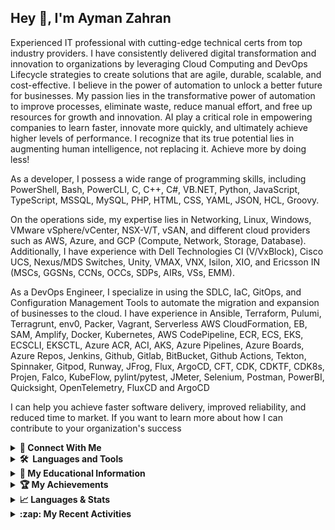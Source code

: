 ## Hey 👋, I'm Ayman Zahran

Experienced IT professional with cutting-edge technical certs from top industry providers. I have consistently delivered digital transformation and innovation to organizations by leveraging Cloud Computing and DevOps Lifecycle strategies to create solutions that are agile, durable, scalable, and cost-effective. I believe in the power of automation to unlock a better future for businesses. My passion lies in the transformative power of automation to improve processes, eliminate waste, reduce manual effort, and free up resources for growth and innovation. AI play a critical role in empowering companies to learn faster, innovate more quickly, and ultimately achieve higher levels of performance. I recognize that its true potential lies in augmenting human intelligence, not replacing it. Achieve more by doing less!

As a developer, I possess a wide range of programming skills, including PowerShell, Bash, PowerCLI, C, C++, C#, VB.NET, Python, JavaScript, TypeScript, MSSQL, MySQL, PHP, HTML, CSS, YAML, JSON, HCL, Groovy.

On the operations side, my expertise lies in Networking, Linux, Windows, VMware vSphere/vCenter, NSX-V/T, vSAN, and different cloud providers such as AWS, Azure, and GCP (Compute, Network, Storage, Database). Additionally, I have experience with Dell Technologies CI (V/VxBlock), Cisco UCS, Nexus/MDS Switches, Unity, VMAX, VNX, Isilon, XIO, and Ericsson IN (MSCs, GGSNs, CCNs, OCCs, SDPs, AIRs, VSs, EMM).

As a DevOps Engineer, I specialize in using the SDLC, IaC, GitOps, and Configuration Management Tools to automate the migration and expansion of businesses to the cloud. I have experience in Ansible, Terraform, Pulumi, Terragrunt, env0, Packer, Vagrant, Serverless AWS CloudFormation, EB, SAM, Amplify, Docker, Kubernetes, AWS CodePipeline, ECR, ECS, EKS, ECSCLI, EKSCTL, Azure ACR, ACI, AKS, Azure Pipelines, Azure Boards, Azure Repos, Jenkins, Github, Gitlab, BitBucket, Github Actions, Tekton, Spinnaker, Gitpod, Runway, JFrog, Flux, ArgoCD, CFT, CDK, CDKTF, CDK8s, Projen, Falco, KubeFlow, pylint/pytest, JMeter, Selenium, Postman, PowerBI, Quicksight, OpenTelemetry, FluxCD and ArgoCD

I can help you achieve faster software delivery, improved reliability, and reduced time to market. If you want to learn more about how I can contribute to your organization's success

<details>
<summary><strong>🔗 Connect With Me</strong> </summary>
<br>
<a href="https://twitter.com/ay_zahran" target="_blank"> <img src="https://firebasestorage.googleapis.com/v0/b/clientfiles-6342a.appspot.com/o/ayman_zahran-github-readme%2Ficons8-twitter-96.png?alt=media&token=3b6057fe-2020-4c0a-9c21-043c4bb194f1" alt="twitter" width="40" height="40"/> </a>
<a href="https://www.linkedin.com/in/ay-zahran/" target="_blank"> <img src="https://firebasestorage.googleapis.com/v0/b/clientfiles-6342a.appspot.com/o/ayman_zahran-github-readme%2Ficons8-linkedin-circled-96.png?alt=media&token=63d1077c-b66b-41f2-bfcf-7cc0f89ec346" alt="twitter" width="40" height="40"/> </a>
<a href="https://www.youtube.com/channel/UCOl_CzFgyf1io3RZpttqE8A" target="_blank"> <img src="https://firebasestorage.googleapis.com/v0/b/clientfiles-6342a.appspot.com/o/ayman_zahran-github-readme%2Ficons8-youtube-96.png?alt=media&token=38c9644f-2ff6-4b86-94de-5ab7de629eec" alt="twitter" width="40" height="40"/> </a>
<a href="https://www.credly.com/users/ayman-hatem-zahran/badges" target="_blank"> <img src="https://firebasestorage.googleapis.com/v0/b/clientfiles-6342a.appspot.com/o/ayman_zahran-github-readme%2Fcredly.png?alt=media&token=40a8cc95-98ae-408c-9a12-6b65d07c2bdb" alt="twitter" width="40" height="40"/> </a>
<a href="https://www.aymanzahran.com/" target="_blank"> <img src="https://firebasestorage.googleapis.com/v0/b/clientfiles-6342a.appspot.com/o/ayman_zahran-github-readme%2Ficons8-internet-96.png?alt=media&token=7262e117-0e9d-4487-9b01-cfd2f8997b68" alt="website" width="40" height="40"/> </a>

</details>

<details>
  <summary><strong>🛠️&nbsp;&nbsp;Languages&nbsp;and&nbsp;Tools</strong></summary>
  <br/>
<p align="left"> <a href="https://aws.amazon.com" target="_blank"> <img src="https://raw.githubusercontent.com/devicons/devicon/master/icons/amazonwebservices/amazonwebservices-original-wordmark.svg" alt="aws" width="40" height="40"/> </a> <a href="https://www.gnu.org/software/bash/" target="_blank"> <img src="https://www.vectorlogo.zone/logos/gnu_bash/gnu_bash-icon.svg" alt="bash" width="40" height="40"/> </a> <a href="https://www.cprogramming.com/" target="_blank"> <img src="https://raw.githubusercontent.com/devicons/devicon/master/icons/c/c-original.svg" alt="c" width="40" height="40"/> </a> <a href="https://www.w3schools.com/cpp/" target="_blank"> <img src="https://raw.githubusercontent.com/devicons/devicon/master/icons/cplusplus/cplusplus-original.svg" alt="cplusplus" width="40" height="40"/> </a> <a href="https://www.w3schools.com/css/" target="_blank"> <img src="https://raw.githubusercontent.com/devicons/devicon/master/icons/css3/css3-original-wordmark.svg" alt="css3" width="40" height="40"/> </a><a href="https://cloud.google.com" target="_blank"> <img src="https://www.vectorlogo.zone/logos/google_cloud/google_cloud-icon.svg" alt="gcp" width="40" height="40"/> </a><a href="https://git-scm.com/" target="_blank"> <img src="https://www.vectorlogo.zone/logos/git-scm/git-scm-icon.svg" alt="git" width="40" height="40"/> </a><a href="https://heroku.com" target="_blank"> <img src="https://www.vectorlogo.zone/logos/heroku/heroku-icon.svg" alt="heroku" width="40" height="40"/> </a> <a href="https://www.w3.org/html/" target="_blank"> <img src="https://raw.githubusercontent.com/devicons/devicon/master/icons/html5/html5-original-wordmark.svg" alt="html5" width="40" height="40"/> </a><a href="https://developer.mozilla.org/en-US/docs/Web/JavaScript" target="_blank"> <img src="https://raw.githubusercontent.com/devicons/devicon/master/icons/javascript/javascript-original.svg" alt="javascript" width="40" height="40"/> </a> <a href="https://www.microsoft.com/en-us/sql-server" target="_blank"> <img src="https://www.svgrepo.com/show/303229/microsoft-sql-server-logo.svg" alt="mssql" width="40" height="40"/> </a> <a href="https://www.mysql.com/" target="_blank"> <img src="https://raw.githubusercontent.com/devicons/devicon/master/icons/mysql/mysql-original-wordmark.svg" alt="mysql" width="40" height="40"/> </a> <a href="https://www.php.net" target="_blank"> <img src="https://raw.githubusercontent.com/devicons/devicon/master/icons/php/php-original.svg" alt="php" width="40" height="40"/> </a><a href="https://www.python.org" target="_blank"> <img src="https://raw.githubusercontent.com/devicons/devicon/master/icons/python/python-original.svg" alt="python" width="40" height="40"/> </a> <a href="https://www.typescriptlang.org/" target="_blank"> <img src="https://raw.githubusercontent.com/devicons/devicon/master/icons/typescript/typescript-original.svg" alt="typescript" width="40" height="40"/> </a>
<a href="" target="_blank"> <img src="https://firebasestorage.googleapis.com/v0/b/clientfiles-6342a.appspot.com/o/ayman_zahran-github-readme%2Ficons8-c-sharp-logo-96.png?alt=media&token=873a735b-b74d-4dea-baaa-c90164867cb9" alt="c#" width="40" height="40"/> </a>
<a href="" target="_blank"> <img src="https://firebasestorage.googleapis.com/v0/b/clientfiles-6342a.appspot.com/o/ayman_zahran-github-readme%2Ficons8-json-96.png?alt=media&token=d5119a49-7ff4-47e3-a75e-56bc246ddd55" alt="json" width="40" height="40"/> </a>
<a href="" target="_blank"> <img src="https://firebasestorage.googleapis.com/v0/b/clientfiles-6342a.appspot.com/o/ayman_zahran-github-readme%2Ficons8-powershell-96.png?alt=media&token=f09d168a-9cf4-4644-b08c-814fea9c546f" alt="powershell" width="40" height="40"/> </a>
<a href="" target="_blank"> <img src="https://firebasestorage.googleapis.com/v0/b/clientfiles-6342a.appspot.com/o/ayman_zahran-github-readme%2Fgroovy.png?alt=media&token=e2218316-d310-42ef-bbd6-94c1246dce9e" alt="groovy" width="40" height="40"/> </a>
<a href="" target="_blank"> <img src="https://firebasestorage.googleapis.com/v0/b/clientfiles-6342a.appspot.com/o/ayman_zahran-github-readme%2Ficons8-vb-100.png?alt=media&token=ef6f6da8-3b08-42d0-acdf-145251c5fac9" alt="vb.net" width="40" height="40"/> </a><a href="" target="_blank"> <img src="https://firebasestorage.googleapis.com/v0/b/clientfiles-6342a.appspot.com/o/ayman_zahran-github-readme%2Fyml.png?alt=media&token=92406b8d-18b2-404a-b3db-f8493bcbe6a0" alt="yaml" width="40" height="40"/> </a>
 </p>

</details>

<details>
<summary><strong>🏫 My Educational Information</strong></summary>
<br>
<strong>Cairo University</strong>
<p>Bachelor's Degree (2012 - 2018)</p>
<br>
<strong>Ministry of Communications and Information Technology (MCIT)</strong>
<p>AWS Practical Data Scientist Academy (2021 - 2022)</p>
<br>
<strong>National Telecommunication Institute (NTI)</strong>
<p>Datacenter Infrastructure Virtualization (2020 - 2020)</p>
<br>
<strong>Sakkara Language School</strong>
<p>IGCSE (2009 - 2011)</p>
<br>
<strong>Sakkara Language School</strong>
<p>Primary And Preparatory (1999 - 2008)</p>
<br>
</details>

<details>
  <summary><strong>🏆 My Achievements</strong></summary>
  <br>
     <strong>Microsoft Certified: Security, Compliance, and Identity Fundamentals</strong>
     <p>Microsoft (Oct 2022)</p>
     <p>
     <a href="https://www.credly.com/badges/6fafbf4b-6f12-4647-b4f5-bdb0ce6e55ca/linked_in_profile" target="_blank">See Credential</a>
     </p>
     <br>
     <strong>AWS Partner: SAP on AWS (Business)</strong>
     <p>Amazon Web Services - AWS (Sep 2022)</p>
     <p>
          <a href="https://www.credly.com/badges/57dae922-8f32-46fd-adb5-9068710f90d3/linked_in_profile" target="_blank">See Credential</a>
     </p>
     <br>
     <strong>AWS Partner: Accreditation (Business)</strong>
     <p>Amazon Web Services -AWS (Aug 2022)</p>
          <p>
          <a href="https://www.credly.com/badges/fd5445b9-379a-4887-b960-c2224f7d4494/linked_in_profile" target="_blank">See Credential</a>
     </p>
     <br>
     <strong>AWS Partner: Cloud Economics Accreditation</strong>
     <p>Amazon Web Services - AWS (Aug 2022)</p>
          <p>
          <a href="https://www.credly.com/badges/86aa4958-9549-43b8-8abe-8f9e85a9852b/linked_in_profile" target="_blank">See Credential</a>
     </p>
     <br>
     <strong>AWS Partner: SAP on AWS (Technical)</strong>
     <p>Amazon Web Services - AWS (Aug 2022)</p>
          <p>
          <a href="https://www.credly.com/badges/f21bf0ff-ac31-4aa1-886f-11a9ca992e91/linked_in_profile" target="_blank">See Credential</a>
     </p>
     <br>
     <strong>AWS Partner: Sales Accreditation (Business)</strong>
     <p>Amazon Web Services - AWS (Aug 2022)</p>
          <p>
          <a href="https://www.credly.com/badges/bfdf0a9a-0494-441a-a4a5-ca14380b42b4/linked_in_profile" target="_blank">See Credential</a>
     </p>
     <br>
     <strong>Rackspace MultiCloud Practitioner</strong>
     <p>Rackspace Technology (Aug 2022)</p>
          <p>
          <a href="https://www.credly.com/badges/4a0e9e15-c0a2-4564-b511-71ca945af1c7/linked_in_profile" target="_blank">See Credential</a>
     </p>
     <br>
     <strong>Triplebyte Certified</strong>
     <p>Triplebyte (Aug 2022)</p>
          <p>
          <a href="https://triplebyte.com/tb/ayman-zahran-c8tutje/certificate" target="_blank">See Credential</a>
     </p>
     <br>
     <strong>Microsoft Certified: Azure AI Fundamentals</strong>
     <p>Microsoft (Jul 2022)</p>
          <p>
          <a href="https://www.credly.com/badges/9cebbec7-2ccb-4f9b-bff5-a1e0776db56b?source=linked_in_profile" target="_blank">See Credential</a>
     </p>
     <br>
     <strong>Microsoft Certified: Azure Data Fundamentals</strong>
     <p>Microsoft (Jul 2022)</p>
          <p>
          <a href="https://www.credly.com/badges/072e579b-6cb4-4271-91df-c0e34a407369?source=linked_in_profile" target="_blank">See Credential</a>
     </p>
     <br>
     <strong>Migration Ambassador Foundations (Business)</strong>
     <p>Amazon Web Services - AWS (Jul 2022)</p>
          <p>
          <a href="https://www.credly.com/badges/250397f9-bb64-40d7-b4cf-5460ba9265d9/linked_in_profile" target="_blank">See Credential</a>
     </p>
     <br>
     <strong>AWS Learning: Object Storage</strong>
     <p>Amazon Web Services - AWS (Jul 2022)</p>
          <p>
          <a href="https://www.credly.com/badges/192216c8-a961-42d5-851b-734961fdc5d1?source=linked_in_profile" target="_blank">See Credential</a>
     </p>
     <br>
     <strong>Deep Learning</strong>
     <p>IBM (Jun 2022)</p>
          <p>
          <a href="https://www.credly.com/badges/d6766371-ae07-4295-9d2e-c942eef5075c?source=linked_in_profile" target="_blank">See Credential</a>
     </p>
     <br>
     <strong>Deep Learning using TensorFlow</strong>
     <p>IBM (Jun 2022)</p>
          <p>
          <a href="https://www.credly.com/badges/4b27ac77-749c-4a62-b524-3437bf9cbc1a?source=linked_in_profile" target="_blank">See Credential</a>
     </p>
     <br>
     <strong>Accelerated Deep Learning with GPU</strong>
     <p>IBM (Feb 2022)</p>
          <p>
          <a href="https://www.credly.com/badges/282df5b2-5a24-4a72-8712-b470d3b0ed02?source=linked_in_profile" target="_blank">See Credential</a>
     </p>
     <br>
     <strong>Applied Data Science with Python - Level 2</strong>
     <p>IBM (Feb 2022)</p>
          <p>
          <a href="https://www.credly.com/badges/552a5545-b786-4314-aeaf-961e4ceaaa21?source=linked_in_profile" target="_blank">See Credential</a>
     </p>
     <br>
     <strong>Data Analysis Using Python</strong>
     <p>IBM (Feb 2022)</p>
          <p>
          <a href="https://www.credly.com/badges/b5744dda-2b2d-41ad-a31f-15b17650fa70?source=linked_in_profile" target="_blank">See Credential</a>
     </p>
     <br>
     <strong>Data Science Foundations - Level 1</strong>
     <p>IBM (Feb 2022)</p>
          <p>
          <a href="https://www.credly.com/badges/cc3c5f81-d5ce-4719-8ba1-fbc2b2c1d467?source=linked_in_profile" target="_blank">See Credential</a>
     </p>
     <br>
     <strong>Data Science Foundations - Level 2 (V2)</strong>
     <p>IBM (Feb 2022)</p>
          <p>
          <a href="https://www.credly.com/badges/0d655640-aece-4245-960e-902d6532e89e?source=linked_in_profile" target="_blank">See Credential</a>
     </p>
     <br>
     <strong>Data Science Methodologies</strong>
     <p>IBM (Feb 2022)</p>
          <p>
          <a href="https://www.credly.com/badges/61d848aa-87a4-44a1-81ef-00d69c65ffd7?source=linked_in_profile" target="_blank">See Credential</a>
     </p>
     <br>
     <strong>Data Science Tools</strong>
     <p>IBM (Feb 2022)</p>
          <p>
          <a href="https://www.credly.com/badges/301f9c69-b72e-478c-9a44-9210b0aa9c15?source=linked_in_profile" target="_blank">See Credential</a>
     </p>
     <br>
     <strong>Data Visualization Using Python</strong>
     <p>IBM (Feb 2022)</p>
          <p>
          <a href="https://www.credly.com/badges/804afa68-aad6-4abd-98ca-9ee38ed301dd?source=linked_in_profile" target="_blank">See Credential</a>
     </p>
     <br>
     <strong>Deep Learning Essentials</strong>
     <p>IBM (Feb 2022)</p>
          <p>
          <a href="https://www.credly.com/badges/4b0d73d6-399f-4651-8114-535ca0ebc7e1?source=linked_in_profile" target="_blank">See Credential</a>
     </p>
     <br>
     <strong>Python for Data Science</strong>
     <p>IBM (Feb 2022)</p>
          <p>
          <a href="https://www.credly.com/badges/a44eac06-f316-4ce2-80c2-1c5e91c1631b?source=linked_in_profile" target="_blank">See Credential</a>
     </p>
     <br>
     <strong>Containers & Kubernetes Essentials</strong>
     <p>IBM (Jul 2021)</p>
          <p>
          <a href="https://www.credly.com/badges/094f9365-cf17-49b0-8f3f-e6e6671fb666?source=linked_in_profile" target="_blank">See Credential</a>
     </p>
     <br>
     <strong>Docker Essentials: A Developer Introduction</strong>
     <p>IBM (Jul 2021)</p>
          <p>
          <a href="https://www.credly.com/badges/37e79f8b-37dc-4a79-a3eb-2a520abad366?source=linked_in_profile" target="_blank">See Credential</a>
     </p>
     <br>
     <strong>IBM Cloud Essentials</strong>
     <p>IBM (Jul 2021)</p>
          <p>
          <a href="https://www.credly.com/badges/88c6f68f-a094-4dee-967b-6bbf68bb4d55?source=linked_in_profile" target="_blank">See Credential</a>
     </p>
     <br>
     <strong>VMware Certified Professional - Data Center Virtualization 2021</strong>
     <p>VMware (Jun 2021)</p>
     <p>
          <a href="https://www.credly.com/badges/09285077-628c-403a-be72-a0d5e7c93c4f?source=linked_in_profile" target="_blank">See Credential</a>
     </p>
     <br>
     <strong>VMware Certified Professional - Network Virtualization 2021</strong>
     <p>VMware (Jun 2021)</p>
     <p>
          <a href="https://www.credly.com/badges/112c69a3-3679-48e0-9d13-ae93e6efde6c?source=linked_in_profile" target="_blank">See Credential</a>
     </p>
     <br>
     <strong>VMware Certified Associate - Digital Business Transformation 2020</strong>
     <p>VMware (Jun 2020)</p>
     <p>
          <a href="https://www.youracclaim.com/badges/1611d444-7c38-40e0-8f6f-dd319f1b0f96/linked_in_profile" target="_blank">See Credential</a>
     </p>
     <br>
     <strong>Double VCP – Data Center Virtualization & Network Virtualization</strong>
     <p>VMware (May 2020)</p>
     <p>
          <a href="https://www.youracclaim.com/badges/51f771f4-142f-484a-b9e6-7c62b7d6bcba/linked_in_profile" target="_blank">See Credential</a>
     </p>
     <br>
     <strong>VMware Certified Professional - Data Center Virtualization 2020</strong>
     <p>VMware (May 2020)</p>
     <p>
          <a href="https://www.youracclaim.com/badges/f79a5701-fae9-4e31-9d05-1ee02f4d2ef3/linked_in_profile" target="_blank">See Credential</a>
     </p>
     <br>
     <strong>VMware Certified Professional - Network Virtualization 2020</strong>
     <p>VMware (May 2020)</p>
     <p>
          <a href="https://www.youracclaim.com/badges/83397603-5f85-4ac5-9fba-b4daa5844b11/linked_in_profile" target="_blank">See Credential</a>
     </p>
     <br>
     <strong>VMware vSphere 6.7 Foundations</strong>
     <p>VMware (May 2020)</p>
     <p>
          <a href="https://www.youracclaim.com/badges/14c35855-169d-4fc3-93c4-28fb3a3d01f1/linked_in_profile" target="_blank">See Credential</a>
     </p>
     <br>
     <strong>Associate - Information Storage and Management Version 4.0</strong>
     <p>Dell Technologies (Jun 2020)</p>
     <p>
          <a href="https://www.youracclaim.com/badges/7c2cb151-ac18-4f00-987d-326c29ea4a72/linked_in_profile" target="_blank">See Credential</a>
     </p>
     <br>
     <strong>Microsoft Certified: Azure Fundamentals</strong>
     <p>Microsoft (Jun 2020)</p>
     <p>
          <a href="https://www.youracclaim.com/badges/447ee9ba-e2f8-49c7-863c-930c1849733b/linked_in_profile" target="_blank">See Credential</a>
     </p>
     <br>
     <strong>Data Center Virtualization Track</strong>
     <p>National Telecommunication Institute - NTI (May 2020)</p>
     <br>
     <strong>AWS Certified Solutions Architect – Associate</strong>
     <p>Amazon Web Services - AWS (Jan 2021)</p>
     <p>
          <a href="https://www.credly.com/badges/b5493e8d-6f34-4cc2-a26a-016bfc19a4ac/linked_in_profile" target="_blank">See Credential</a>
     </p>
     <br>
     <strong>AWS Certified Machine Learning – Specialty</strong>
     <p>Amazon Web Services - AWS (Jun 2022)</p>
     <p>
          <a href="https://www.credly.com/badges/61e30af3-8acb-4dfe-abec-5135ac0ece09?source=linked_in_profile" target="_blank">See Credential</a>
     </p>
     <br>
     <strong>AWS Certified Database – Specialty</strong>
     <p>Amazon Web Services - AWS (May 2022)</p>
     <p>
          <a href="https://www.credly.com/badges/c793403a-c84e-4e17-8cf9-dd180f8c57be?source=linked_in_profile" target="_blank">See Credential</a>
     </p>
     <br>
     <strong>AWS Certified Security – Specialty</strong>
     <p>Amazon Web Services - AWS (May 2022)</p>
     <p>
          <a href="https://www.credly.com/badges/37f3a80b-41a2-4b57-9ae2-1b83afcfc75e?source=linked_in_profile" target="_blank">See Credential</a>
     </p>
     <br>
     <strong>AWS Certified Solutions Architect – Professional</strong>
     <p>Amazon Web Services - AWS (Apr 2022)</p>
     <p>
          <a href="https://www.credly.com/badges/4af92102-e921-4a68-b9c2-fd20ab7aa501?source=linked_in_profile" target="_blank">See Credential</a>
     </p>
     <br>
     <strong>AWS Certified SysOps Administrator – Associate</strong>
     <p>Amazon Web Services - AWS (Apr 2022)</p>
     <p>
          <a href="https://www.credly.com/badges/881aea17-412a-41d3-b00c-ca4595f0b347?source=linked_in_profile" target="_blank">See Credential</a>
     </p>
     <br>
     <strong>AWS Certified Data Analytics – Specialty</strong>
     <p>Amazon Web Services - AWS (Mar 2022)</p>
     <p>
          <a href="https://www.credly.com/badges/b53a84f1-609b-49f3-bcdc-2e6e2ce1bc65?source=linked_in_profile" target="_blank">See Credential</a>
     </p>
     <br>
     <strong>AWS Certified Cloud Practitioner</strong>
     <p>Amazon Web Services - AWS (Jan 2022)</p>
     <p>
          <a href="https://www.credly.com/badges/c6d27951-fc72-4b3c-919e-6daaa50f6a78?source=linked_in_profile" target="_blank">See Credential</a>
     </p>
     <br>
     <strong>AWS Certified DevOps Engineer – Professional</strong>
     <p>Amazon Web Services - AWS (Jan 2022)</p>
     <p>
          <a href="https://www.credly.com/badges/48b6c7b1-5f4c-4eac-91dd-15f756519de4?source=linked_in_profile" target="_blank">See Credential</a>
     </p>
     <br>
     <strong>AWS Certified Developer – Associate</strong>
     <p>Amazon Web Services - AWS (Jan 2022)</p>
     <p>
          <a href="https://www.credly.com/badges/260221b1-d6f3-4b17-8868-2434a617a321?source=linked_in_profile" target="_blank">See Credential</a>
     </p>
     <br>
     <strong>AWS Certified Solutions Architect – Associate</strong>
     <p>Amazon Web Services - AWS (Jan 2021)</p>
     <p>
          <a href="https://www.youracclaim.com/badges/3d7edb3e-06d8-4486-bf0a-2909140b8b9e?source=linked_in_profile" target="_blank">See Credential</a>
     </p>
     <br>
     <strong>CKA: Certified Kubernetes Administrator</strong>
     <p>The Linux Foundation (Sep 2022)</p>
     <p>
          <a href="https://www.credly.com/badges/ed21610a-118f-4eff-bfb4-eb6df1832bc2/linked_in_profile" target="_blank">See Credential</a>
     </p>
     <br>
     <strong>CKAD: Certified Kubernetes Application Developer</strong>
     <p>The Linux Foundation (Sep 2022)</p>
     <p>
          <a href="https://www.credly.com/badges/5bf57739-1b36-4248-beb1-8e332a53c33b/linked_in_profile" target="_blank">See Credential</a>
     </p>
     <br>
     <strong>KCNA: Kubernetes and Cloud Native Associate</strong>
     <p>The Linux Foundation (Sep 2022)</p>
     <p>
          <a href="https://www.credly.com/badges/2bca2a6a-6982-46e3-8737-a693f0e66e89/linked_in_profile" target="_blank">See Credential</a>
     </p>
     <br>
     <strong>CKS: Certified Kubernetes Security Specialist</strong>
     <p>The Linux Foundation (Sep 2022)</p>
     <p>
          <a href="https://www.credly.com/badges/4ebe9ea3-fd4d-4fdb-8198-158bc87c4c62/linked_in_profile" target="_blank">See Credential</a>
     </p>
     <br>
     <strong>CCNA</strong>
     <p>Ciasco (Jun 2020)</p>
     <p>
          <a href="https://www.youracclaim.com/badges/80ebafc0-f323-48c6-94b2-ed94237a573c/linked_in_profile" target="_blank">See Credential</a>
     </p>
     <br>
     <strong>Microsoft Certified: Azure Administrator Associate</strong>
     <p>Microsoft (Apr 2021)</p>
     <p>
          <a href="https://www.credly.com/badges/36215077-8a6f-4533-8fb4-c408f926dd9d?source=linked_in_profile" target="_blank">See Credential</a>
     </p>
     <br>
     <strong>Computer Vision</strong>
     <p>Kaggle</p>
     <p>
          <a href="https://www.kaggle.com/learn/certification/aymanzahran/computer-vision" target="_blank">See Credential</a>
     </p>
     <br>
     <strong>Data Cleaning</strong>
     <p>Kaggle</p>
     <p>
          <a href="https://www.kaggle.com/learn/certification/aymanzahran/data-cleaning" target="_blank">See Credential</a>
     </p>
     <br>
     <strong>Data Visualization</strong>
     <p>Kaggle</p>
     <p>
          <a href="https://www.kaggle.com/learn/certification/aymanzahran/data-visualization" target="_blank">See Credential</a>
     </p>
     <br>
     <strong>Feature Engineering</strong>
     <p>Kaggle</p>
     <p>
          <a href="https://www.kaggle.com/learn/certification/aymanzahran/feature-engineering" target="_blank">See Credential</a>
     </p>
     <br>
     <strong>Intermediate Machine Learning</strong>
     <p>Kaggle</p>
     <p>
          <a href="https://www.kaggle.com/learn/certification/aymanzahran/intermediate-machine-learning" target="_blank">See Credential</a>
     </p>
     <br>
     <strong>Intro to Deep Learning</strong>
     <p>Kaggle</p>
     <p>
          <a href="https://www.kaggle.com/learn/certification/aymanzahran/intro-to-deep-learning" target="_blank">See Credential</a>
     </p>
     <br>
     <strong>Intro to Machine Learning</strong>
     <p>Kaggle</p>
     <p>
          <a href="https://www.kaggle.com/learn/certification/aymanzahran/intro-to-machine-learning" target="_blank">See Credential</a>
     </p>
     <br>
     <strong>Intro to SQL</strong>
     <p>Kaggle</p>
     <p>
          <a href="https://www.kaggle.com/learn/certification/aymanzahran/intro-to-sql" target="_blank">See Credential</a>
     </p>
     <br>
     <strong>Pandas</strong>
     <p>Kaggle</p>
     <p>
          <a href="https://www.kaggle.com/learn/certification/aymanzahran/pandas" target="_blank">See Credential</a>
     </p>
     <br>
     <strong>Python</strong>
     <p>Kaggle</p>
     <p>
          <a href="https://www.kaggle.com/learn/certification/aymanzahran/python" target="_blank">See Credential</a>
     </p>
     <br>
     <strong>Time Series</strong>
     <p>Kaggle</p>
     <p>
          <a href="https://www.kaggle.com/learn/certification/aymanzahran/time-series" target="_blank">See Credential</a>
     </p>
     <br>
</details>

<details>
  <summary><strong>📈 Languages & Stats</strong></summary>
  <img src="https://github-readme-stats.vercel.app/api?username=aymanzahran&show_icons=true&theme=dark&hide_border=true"
       alt="Ayman's GitHub stats" />
  <img src="https://github-readme-stats.vercel.app/api/top-langs/?username=aymanzahran&show_icons=true&theme=dark&hide_border=true&layout=compact&langs_count=10"
       alt="Ayman's Top GitHub Languages" />
</details>

<details>
<summary><strong> :zap: My Recent Activities </strong></summary>

<!-- ACTIVITY-LIST:START -->
- [AymanZahran pushed to main in AymanZahran/cloud-native-ci-cd](https://github.com/AymanZahran/cloud-native-ci-cd/compare/1f8d6ab9f6...8f3effff89)
- [AymanZahran created a branch main in AymanZahran/cloud-native-ci-cd](https://github.com/AymanZahran/cloud-native-ci-cd/compare/main)
- [AymanZahran created a repository AymanZahran/cloud-native-ci-cd](https://github.com/AymanZahran/cloud-native-ci-cd//)
- [AymanZahran pushed to main in AymanZahran/LFS256-code](https://github.com/AymanZahran/LFS256-code/compare/a34ad56115...e2218bef84)
- [AymanZahran forked AymanZahran/LFS256-code from lftraining/LFS256-code](https://github.com/AymanZahran/LFS256-code)
<!-- ACTIVITY-LIST:END -->

</details>
